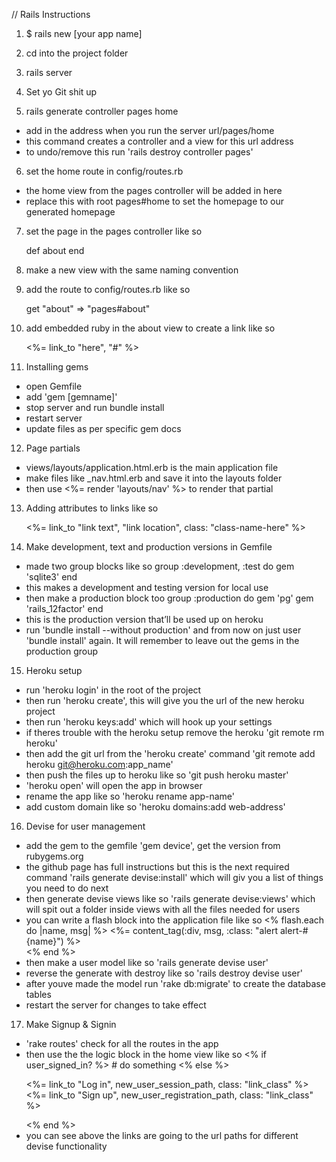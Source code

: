 // Rails Instructions

1. $ rails new [your app name]

2. cd into the project folder

3. rails server

4. Set yo Git shit up

5. rails generate controller pages home
* add in the address when you run the server url/pages/home
* this command creates a controller and a view for this url address
* to undo/remove this run 'rails destroy controller pages'

6. set the home route in config/routes.rb 
* the home view from the pages controller will be added in here
* replace this with root pages#home to set the homepage to our generated homepage

7. set the page in the pages controller like so

	def about 
	end 

8. make a new view with the same naming convention
9. add the route to config/routes.rb like so

	get "about" => "pages#about"

10. add embedded ruby in the about view to create a link like so

	<%= link_to "here", "#" %>


11. Installing gems
* open Gemfile
* add 'gem [gemname]'
* stop server and run bundle install
* restart server
* update files as per specific gem docs

12. Page partials
* views/layouts/application.html.erb is the main application file
* make files like _nav.html.erb and save it into the layouts folder
* then use <%= render 'layouts/nav' %> to render that partial

13. Adding attributes to links like so
	
	<%= link_to "link text", "link location", class: "class-name-here" %>


14. Make development, text and production versions in Gemfile
* made two group blocks like so
	group :development, :test do
		gem 'sqlite3'
	end
* this makes a development and testing version for local use
* then make a production block too
	group :production do
		gem 'pg'
		gem 'rails_12factor'
	end
* this is the production version that’ll be used up on heroku
* run 'bundle install --without production' and from now on just user 'bundle install' again. It will remember to leave out the gems in the production group

15. Heroku setup
* run 'heroku login' in the root of the project
* then run 'heroku create', this will give you the url of the new heroku project
* then run 'heroku keys:add' which will hook up your settings
* if theres trouble with the heroku setup remove the heroku 'git remote rm heroku'
* then add the git url from the 'heroku create' command 'git remote add heroku git@heroku.com:app_name'
* then push the files up to heroku like so 'git push heroku master'
* 'heroku open' will open the app in browser
* rename the app like so 'heroku rename app-name'
* add custom domain like so 'heroku domains:add web-address'

16. Devise for user management
* add the gem to the gemfile 'gem device', get the version from rubygems.org
* the github page has full instructions but this is the next required command 'rails generate devise:install' which will giv you a list of things you need to do next
* then generate devise views like so 'rails generate devise:views' which will spit out a folder inside views with all the files needed for users
* you can write a flash block into the application file like so
	<% flash.each do |name, msg| %>
		<%= content_tag(:div, msg, :class: "alert alert-#{name}") %>  
	<% end %>
* then make a user model like so 'rails generate devise user'
* reverse the generate with destroy like so 'rails destroy devise user'
* after youve made the model run 'rake db:migrate' to create the database tables
* restart the server for changes to take effect

17. Make Signup & Signin
* 'rake routes' check for all the routes in the app
* then use the the logic block in the home view like so
	<% if user_signed_in? %>
        # do something
    <% else %>
    	<p>
        	<%= link_to "Log in", new_user_session_path, class: "link_class" %>
        	<%= link_to "Sign up", new_user_registration_path, class: "link_class" %>
    	</p>
    <% end %> 
* you can see above the links are going to the url paths for different devise functionality




